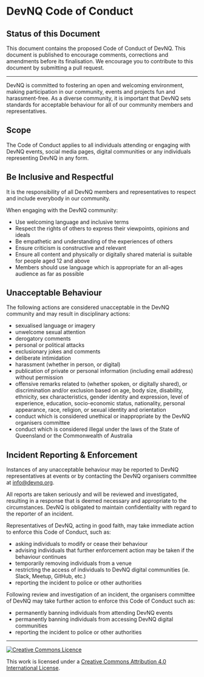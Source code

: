 # DevNQ Code of Conduct

## Status of this Document

This document contains the proposed Code of Conduct of DevNQ. This document is
published to encourage comments, corrections and amendments before its
finalisation. We encourage you to contribute to this document by submitting a
pull request.

----

DevNQ is committed to fostering an open and welcoming environment, making
participation in our community, events and projects fun and harassment-free.
As a diverse community, it is important that DevNQ sets standards for
acceptable behaviour for all of our community members and representatives.

## Scope

The Code of Conduct applies to all individuals attending or engaging with
DevNQ events, social media pages, digital communities or any individuals
representing DevNQ in any form.

## Be Inclusive and Respectful

It is the responsibility of all DevNQ members and representatives to respect
and include everybody in our community.

When engaging with the DevNQ community:

* Use welcoming language and inclusive terms
* Respect the rights of others to express their viewpoints, opinions
  and ideals
* Be empathetic and understanding of the experiences of others
* Ensure criticism is constructive and relevant
* Ensure all content and physically or digitally shared material is
  suitable for people aged 12 and above
* Members should use language which is appropriate for an all-ages
  audience as far as possible

## Unacceptable Behaviour

The following actions are considered unacceptable in the DevNQ community and
may result in disciplinary actions:

* sexualised language or imagery
* unwelcome sexual attention
* derogatory comments
* personal or political attacks
* exclusionary jokes and comments
* deliberate intimidation
* harassment (whether in person, or digital)
* publication of private or personal information (including email
  address) without permission
* offensive remarks related to (whether spoken, or digitally shared),
  or discrimination and/or exclusion based on age, body size, disability,
  ethnicity, sex characteristics, gender identity and expression, level of
  experience, education, socio-economic status, nationality, personal
  appearance, race, religion, or sexual identity and orientation
* conduct which is considered unethical or inappropriate by the DevNQ
  organisers committee
* conduct which is considered illegal under the laws of the State of
  Queensland or the Commonwealth of Australia

## Incident Reporting & Enforcement

Instances of any unacceptable behaviour may be reported to DevNQ
representatives at events or by contacting the DevNQ organisers committee at
<info@devnq.org>.

All reports are taken seriously and will be reviewed and investigated,
resulting in a response that is deemed necessary and appropriate to the
circumstances.  DevNQ is obligated to maintain confidentiality with regard to
the reporter of an incident.

Representatives of DevNQ, acting in good faith, may take immediate action to
enforce this Code of Conduct, such as:

* asking individuals to modify or cease their behaviour
* advising individuals that further enforcement action may be taken
  if the behaviour continues
* temporarily removing individuals from a venue
* restricting the access of individuals to DevNQ digital communities
  (ie. Slack, Meetup, GitHub, etc.)
* reporting the incident to police or other authorities

Following review and investigation of an incident, the organisers committee of
DevNQ may take further action to enforce this Code of Conduct such as:

* permanently banning individuals from attending DevNQ events
* permanently banning individuals from accessing DevNQ digital communities
* reporting the incident to police or other authorities

----

[![Creative Commons Licence](https://i.creativecommons.org/l/by/4.0/80x15.png)](http://creativecommons.org/licenses/by/4.0/)

This work is licensed under a [Creative Commons Attribution 4.0 International License](http://creativecommons.org/licenses/by/4.0/).
